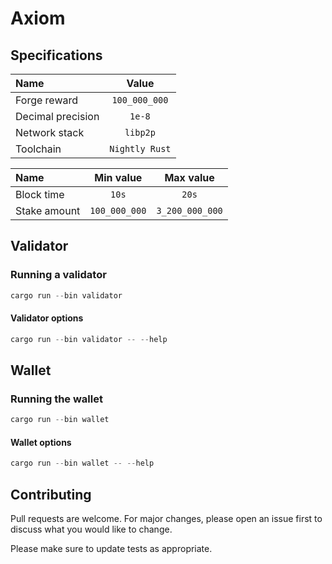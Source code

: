# Axiom

## Specifications

| Name | Value |
| :- | :-: |
| Forge reward | `100_000_000` |
| Decimal precision | `1e-8` |
| Network stack | `libp2p` |
| Toolchain | `Nightly Rust` |

| Name | Min value | Max value |
| :- | :-: | :-: |
| Block time | `10s` | `20s` |
| Stake amount | `100_000_000` | `3_200_000_000` |

## Validator

### Running a validator

```powershell
cargo run --bin validator
```

#### Validator options

```powershell
cargo run --bin validator -- --help
```

## Wallet

### Running the wallet

```powershell
cargo run --bin wallet
```

#### Wallet options

```powershell
cargo run --bin wallet -- --help
```

## Contributing

Pull requests are welcome. For major changes, please open an issue first to discuss what you would like to change.

Please make sure to update tests as appropriate.
